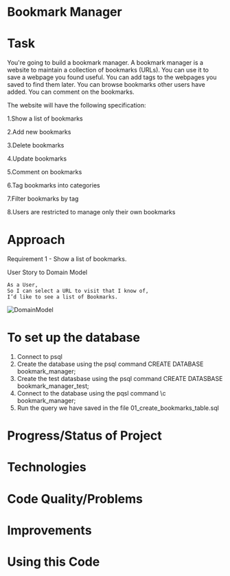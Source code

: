 # Bookmark Manager

# Task

You're going to build a bookmark manager. A bookmark manager is a website to maintain a collection of bookmarks (URLs). You can use it to save a webpage you found useful. You can add tags to the webpages you saved to find them later. You can browse bookmarks other users have added. You can comment on the bookmarks.

The website will have the following specification:

1.Show a list of bookmarks

2.Add new bookmarks

3.Delete bookmarks

4.Update bookmarks

5.Comment on bookmarks

6.Tag bookmarks into categories

7.Filter bookmarks by tag

8.Users are restricted to manage only their own bookmarks

# Approach

Requirement 1 - Show a list of bookmarks.

User Story to Domain Model

```
As a User,
So I can select a URL to visit that I know of,
I’d like to see a list of Bookmarks.
```

![DomainModel](https://user-images.githubusercontent.com/39112648/56586804-4666e300-65d8-11e9-8beb-2055dd406a26.jpg)

# To set up the database
1. Connect to psql
2. Create the database using the psql command CREATE DATABASE bookmark_manager;
3. Create the test datasbase using the psql command CREATE DATASBASE bookmark_manager_test;
4. Connect to the database using the pqsl command \c bookmark_manager;
5. Run the query we have saved in the file 01_create_bookmarks_table.sql

# Progress/Status of Project


# Technologies


# Code Quality/Problems


# Improvements


# Using this Code
